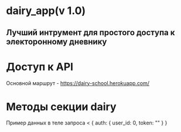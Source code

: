 dairy_app(v 1.0)
=============
Лучший интрумент для простого доступа к электоронному дневнику
---------------------------------------------------------------
# Доступ к API  
Основной маршрут - https://dairy-school.herokuapp.com/  
# Методы секции dairy  
Пример данных в теле запроса
<
{
  auth: {
    user_id: 0,
    token: ""
  }
}
>
